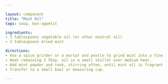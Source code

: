 ```yaml
---

layout: component
title: "Mint Oil"
tags: soup, bon-appetit

ingredients:
- 3 tablespoons vegetable oil (or other neutral oil)
- 2 tablespoons dried mint

directions:
- Use a spice grinder or a mortar and pestle to grind mint into a fine powder
- Heat remaining 3 Tbsp. oil in a small skillet over medium heat.
- Add mint powder and cook, stirring often, until mint oil is fragrant and slightly darkened, about 1 minute.
- Transfer to a small bowl or measuring cup.

---
```

